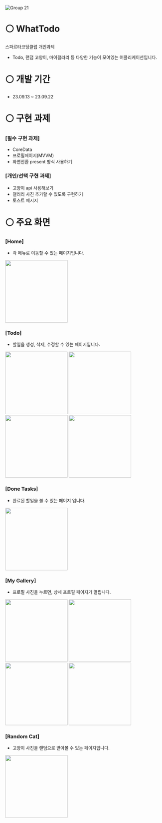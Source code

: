![Group 21](https://github.com/real-future/study-crud-api/assets/85066307/56712e37-dc55-435b-b4d7-ef3c0ee4892e)

# ⚪️ WhatTodo
스파르타코딩클럽 개인과제

- Todo, 랜덤 고양이, 마이갤러리 등 다양한 기능이 모여있는 어플리케이션입니다.

# ⚪️ 개발 기간
- 23.09.13 ~ 23.09.22

# ⚪️ 구현 과제
### [필수 구현 과제]
- CoreData
- 프로필페이지(MVVM)
- 화면전환 present 방식 사용하기

### [개인/선택 구현 과제]
- 고양이 api 사용해보기
- 갤러리 사진 추가할 수 있도록 구현하기
- 토스트 메시지


# ⚪️ 주요 화면
### [Home]

- 각 메뉴로 이동할 수 있는 페이지입니다.
  
<img src="https://github.com/real-future/study-crud-api/assets/85066307/20636b17-2409-4b7e-b25c-0c3d0a3d2c23" width="200"/>


### [Todo]

- 할일을 생성, 삭제, 수정할 수 있는 페이지입니다. 
  
<img src="https://github.com/real-future/study-crud-api/assets/85066307/0c83afbe-0e9d-491a-8980-c8098b3cf3d6" width="200"/>
<img src="https://github.com/real-future/study-crud-api/assets/85066307/2cd91ce0-5902-4c4a-97ca-a0d5d56b7e2f" width="200"/>
<img src="https://github.com/real-future/study-crud-api/assets/85066307/05f59153-fbae-4b01-afd7-92afe17bf6ab" width="200"/>
<img src="https://github.com/real-future/study-crud-api/assets/85066307/b2fdd4ad-173c-4ea4-ad71-914a2ed5b19f" width="200"/>


### [Done Tasks]

- 완료된 할일을 볼 수 있는 페이지 입니다.
  
<img src="https://github.com/real-future/study-crud-api/assets/85066307/ca627d84-5f8e-4233-aa60-4832f942fc39" width="200"/>


### [My Gallery]

- 프로필 사진을 누르면, 상세 프로필 페이지가 열립니다.
  
<img src="https://github.com/real-future/study-crud-api/assets/85066307/2911154d-548d-494e-bd12-69b6577a847e" width="200"/>
<img src="https://github.com/real-future/study-crud-api/assets/85066307/f13f08f0-76b8-4436-9734-d5f864f76adb" width="200"/>
<img src="https://github.com/real-future/study-crud-api/assets/85066307/ddbde363-cb4f-40fe-b364-e0f541f52ed9" width="200"/>
<img src="https://github.com/real-future/study-crud-api/assets/85066307/a161af53-c1d2-4e58-8f04-d3d9cb39e4a8" width="200"/>




### [Random Cat]

- 고양이 사진을 랜덤으로 받아볼 수 있는 페이지입니다.
  
<img src="https://github.com/real-future/study-crud-api/assets/85066307/d779ebbf-f828-4b13-bfd9-96ad3a78756d" width="200"/>





